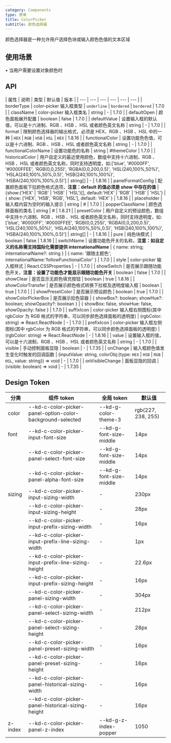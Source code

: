 ```yaml
---
category: Components
type: 表单
title: ColorPicker
subtitle: 颜色选择器
---
```


颜色选择器是一种允许用户选择色块或输入颜色色值的文本区域

## 使用场景

• 当用户需要设置对象颜色时

## API

| 属性 | 说明 | 类型 | 默认值 | 版本 |
| --- | --- | --- | --- | --- | --- |
| borderType | color-picker 输入框类型 | `underline` \| `bordered` | `bordered` | 1.7.0 |
| className | color-picker 输入框类名 | string | - | 1.7.0 |
| defaultOpen | 颜色面板展开配置 | boolean | false | 1.7.0 |
| defaultValue | 设置输入框的默认值，可以是十六进制、RGB 、HSB 、HSL 或者颜色英文名称 | string | - | 1.7.0 |
| format | 限制颜色选择器的输出格式，必须是 HEX、RGB 、HSB 、HSL 中的一种 | `HEX` \| `RGB` \| `HSB` \| `HSL` | `HEX` | 1.8.16 |
| functionalColor | 设置功能色色值，可以是十六进制、RGB 、HSB 、HSL 或者颜色英文名称 | string | - | 1.7.0 |
| functionalColorName | 设置功能色的名称 | string | #themeColor | 1.7.0 |
| historicalColor | 用户自定义的最近使用颜色，数组中支持十六进制、RGB 、HSB 、HSL 或者颜色英文名称，同时支持透明度，如:\['blue', '#0000FF', '#0000FFEE', 'RGB(0,0,255)', 'RGBA(0,0,200,0.5)', 'HSL(240,100%,50%)', 'HSLA(240,100%,50%,0.5)', 'HSB(240,100%,100%)', 'HSBA(240,100%,100%,0.5)'\] | string[] | - | 1.8.16 |
| panelFormatConfig | 配置颜色面板下拉颜色格式选项，**注意：default 的值必须是 show 中存在的值** | {show:('HEX' \| 'RGB' \| 'HSB' \| 'HSL')[], default:'HEX' \| 'RGB' \| 'HSB' \| 'HSL'} | { show: \['HEX', 'HSB', 'RGB', 'HSL'\], default: 'HEX' } | 1.8.16 |
| placeholder | 输入框内容为空时的输入提示 | string | # | 1.7.0 |
| popperClassName | 颜色选择面板的类名 | string | # | 1.8.21 |
| presetColor | 用户自定义的预设颜色，数组中支持十六进制、RGB 、HSB 、HSL 或者颜色英文名称，同时支持透明度，如:\['blue', '#0000FF', '#0000FFEE', 'RGB(0,0,255)', 'RGBA(0,0,200,0.5)', 'HSL(240,100%,50%)', 'HSLA(240,100%,50%,0.5)', 'HSB(240,100%,100%)', 'HSBA(240,100%,100%,0.5)'\] | string[] | - | 1.8.16 |
| pure | 纯色块模式 | boolean | false | 1.8.16 |
| switchName | 设置功能色开关的名称，**注意：如自定义的名称需支持国际化需要提供 internationalName** | { name: string; internationalName?: string } | { name: '跟随主题色'; internationalName:'followFunctionalColor' } | 1.7.0 |
| style | color-picker 输入框样式 | React.CSSProperties | - | 1.7.0 |
| showSwitch | 是否展示跟随功能色开关，**注意：设置了功能色才能显示跟随功能色开关** | boolean | false | 1.7.0 |
| showClear | 是否显示无颜色填充按钮 | boolean | true | 1.8.16 |
| showColorTransfer | 是否展示颜色格式转换下拉框及透明度输入框 | boolean | true | 1.7.0 |  |
| showPresetColor | 是否展示预设颜色 | boolean | true | 1.7.0 |
| showColorPickerBox | 是否展示拾色容器 | { showBox?: boolean; showHue?: boolean; showOpacity?: boolean } | { showBox: false, showHue: false, showOpacity: false } | 1.7.0 |
| suffixIcon | color-picker 输入框右侧图标(其中 rgbColor 为 RGB 格式的字符串，可以同步颜色选择面板的透明度) | (rgbColor: string) => React.ReactNode | - | 1.7.0 |
| prefixIcon | color-picker 输入框左侧图标(其中 rgbColor 为 RGB 格式的字符串，可以同步颜色选择面板的透明度) | (rgbColor: string) => React.ReactNode | - | 1.8.16 |
| value | 设置输入框的值，可以是十六进制、RGB 、HSB 、HSL 或者颜色英文名称 | string | - | 1.7.0 |
| visible | 手动控制面板显隐 | boolean | - | 1.7.35 |
| onChange | 输入框颜色值发生变化时触发的回调函数 | (inputValue: string, colorObj:{type: `HEX` \| `HSB` \| `RGB` \| `HSL`, value: string}) => void | - | 1.7.0 |
| onVisibleChange | 面板显隐的回调 | (visible: boolean) => void | - | 1.7.35 |

## Design Token

| 分类    | 组件 token                                                 | 全局 token              | 默认值             |
| ------- | ---------------------------------------------------------- | ----------------------- | ------------------ |
| color   | --kd-c-color-picker-panel-option-color-background-selected | --kd-g-color-theme-3    | rgb(227, 238, 255) |
| font    | --kd-c-color-picker-input-font-size                        | --kd-g-font-size-middle | 14px               |
|         | --kd-c-color-picker-panel-select-font-size                 | --kd-g-font-size-middle | 14px               |
|         | --kd-c-color-picker-panel-alpha-font-size                  | --kd-g-font-size-middle | 14px               |
| sizing  | --kd-c-color-picker-input-sizing-width                     | -                       | 230px              |
|         | --kd-c-color-picker-input-sizing-height                    | -                       | 28px               |
|         | --kd-c-color-picker-input-prefix-sizing-width              | -                       | 16px               |
|         | --kd-c-color-picker-input-prefix-line-sizing-width         | -                       | 1px                |
|         | --kd-c-color-picker-input-prefix-line-sizing-height        | -                       | 22.6px             |
|         | --kd-c-color-picker-input-prefix-sizing-height             | -                       | 16px               |
|         | --kd-c-color-picker-panel-sizing-width                     | -                       | 304px              |
|         | --kd-c-color-picker-panel-select-sizing-width              | -                       | 212px              |
|         | --kd-c-color-picker-panel-select-sizing-height             | -                       | 28px               |
|         | --kd-c-color-picker-panel-preset-sizing-width              | -                       | 16px               |
|         | --kd-c-color-picker-panel-preset-sizing-height             | -                       | 16px               |
|         | --kd-c-color-picker-panel-historical-sizing-width          | -                       | 16px               |
|         | --kd-c-color-picker-panel-historical-sizing-height         | -                       | 16px               |
| z-index | --kd-c-color-picker-panel-z-index                          | --kd-g-z-index-popper   | 1050               |
